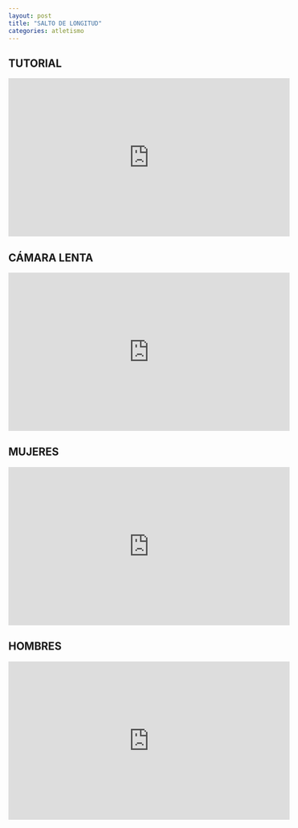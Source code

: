 ```yaml
---
layout: post
title: "SALTO DE LONGITUD"
categories: atletismo
---
```


## TUTORIAL

<iframe width="560" height="315" src="https://www.youtube.com/embed/q9clVmT_iD0" frameborder="0" allow="accelerometer; autoplay; encrypted-media; gyroscope; picture-in-picture" allowfullscreen></iframe>

## CÁMARA LENTA

<iframe width="560" height="315" src="https://www.youtube.com/embed/mYGAAEoUtUM" frameborder="0" allow="accelerometer; autoplay; encrypted-media; gyroscope; picture-in-picture" allowfullscreen></iframe>

## MUJERES

<iframe width="560" height="315" src="https://www.youtube.com/embed/zqKMmaElKhM" frameborder="0" allow="accelerometer; autoplay; encrypted-media; gyroscope; picture-in-picture" allowfullscreen></iframe>

## HOMBRES

<iframe width="560" height="315" src="https://www.youtube.com/embed/whPq8E1k9MM" frameborder="0" allow="accelerometer; autoplay; encrypted-media; gyroscope; picture-in-picture" allowfullscreen></iframe>
